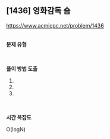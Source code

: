 ## [1436] 영화감독 숌

https://www.acmicpc.net/problem/1436
<br>
<br>

**문제 유형**

<br>

**풀이 방법 도출**

1.

2.

3.

<br>

**시간 복잡도**

O(logN)
